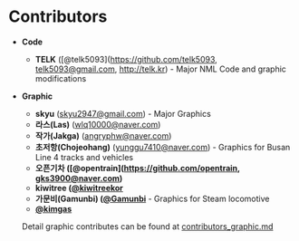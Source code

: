 # Contributors
 * **Code**
   * **TELK** ([@telk5093](https://github.com/telk5093, telk5093@gmail.com, http://telk.kr) - Major NML Code and graphic modifications
 * **Graphic**
   * **skyu** (skyu2947@gmail.com) - Major Graphics
   * **라스(Las)** (wlq10000@naver.com)
   * **작가(Jakga)** (angryphw@naver.com)
   * **초저항(Chojeohang)** (yunggu7410@naver.com) - Graphics for Busan Line 4 tracks and vehicles
   * **오픈기차 ([@opentrain](https://github.com/opentrain, gks3900@naver.com)**
   * **kiwitree ([@kiwitreekor](https://github.com/kiwitreekor)**
   * **가문비(Gamunbi) ([@Gamunbi](https://github.com/Gamunbi)** - Graphics for Steam locomotive
   * **[@kimgas](https://github.com/kimgas)**

   Detail graphic contributes can be found at [contributors_graphic.md](./contributors_graphic.md)